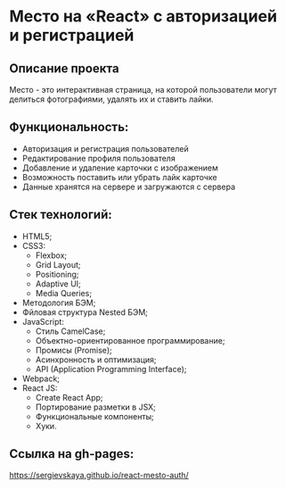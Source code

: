 # Место на «React» с авторизацией и регистрацией

## Описание проекта
Место - это интерактивная страница, на которой пользователи могут делиться фотографиями, удалять их и ставить лайки. 

## Функциональность:

- Авторизация и регистрация пользователей
- Редактирование профиля пользователя
- Добавление и удаление карточки с изображением
- Возможность поставить или  убрать лайк карточке
- Данные хранятся на сервере и загружаются с сервера

## Стек технологий:

- HTML5;
- CSS3:
  - Flexbox;
  - Grid Layout;
  - Positioning;
  - Adaptive UI;
  - Media Queries;
- Методология БЭМ;
- Фйловая структура Nested БЭМ;
- JavaScript:
  - Стиль CamelCase;
  - Объектно-ориентированное программирование;
  - Промисы (Promise);
  - Асинхронность и оптимизация;
  - API (Application Programming Interface);
- Webpack;
- React JS:
  - Create React App;
  - Портирование разметки в JSX;
  - Функциональные компоненты;
  - Хуки.

## Ссылка на gh-pages:

https://sergievskaya.github.io/react-mesto-auth/